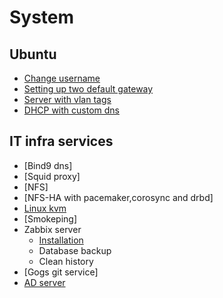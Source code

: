 # System

## Ubuntu
- [Change username](system/ubuntu-change-username.md)
- [Setting up two default gateway](system/ubuntu-two-default-gw.md)
- [Server with vlan tags](system/ubuntu-vlan-tag.md)
- [DHCP with custom dns](system/ubuntu-dhcp-change-dns.md)

## IT infra services
- [Bind9 dns]
- [Squid proxy]
- [NFS]
- [NFS-HA with pacemaker,corosync and drbd]
- [Linux kvm](system/linux-kvm.md)
- [Smokeping]
- Zabbix server
    - [Installation](system/zabbix-server-installation.md)
    - Database backup
    - Clean history
- [Gogs git service]
- [AD server](system/ad_server.md)



